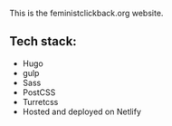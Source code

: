 This is the feministclickback.org website.

## Tech stack:
- Hugo
- gulp
- Sass
- PostCSS
- Turretcss
- Hosted and deployed on Netlify
